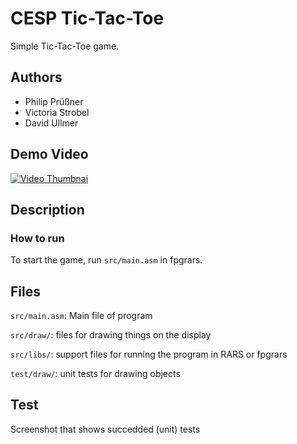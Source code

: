 # CESP Tic-Tac-Toe

Simple Tic-Tac-Toe game.

## Authors

- Philip Prüßner
- Victoria Strobel
- David Ullmer

## Demo Video

[![Video Thumbnai](http://img.youtube.com/vi/-h3eH4ubuno/0.jpg)](http://www.youtube.com/watch?v=-h3eH4ubuno "CESP Demo Video")


## Description


### How to run
To start the game, run `src/main.asm` in fpgrars.

## Files

`src/main.asm`: Main file of program

`src/draw/`: files for drawing things on the display

`src/libs/`: support files for running the program in RARS or fpgrars

`test/draw/`: unit tests for drawing objects


## Test
Screenshot that shows succedded (unit) tests 
